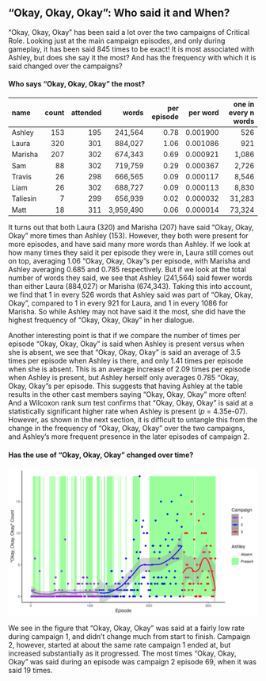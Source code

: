 
## “Okay, Okay, Okay”: Who said it and When?

“Okay, Okay, Okay” has been said a lot over the two campaigns of
Critical Role. Looking just at the main campaign episodes, and only
during gameplay, it has been said 845 times to be exact\! It is most
associated with Ashley, but does she say it the most? And has the
frequency with which it is said changed over the campaigns?

#### Who says “Okay, Okay, Okay” the most?

| name     | count | attended |     words | per episode | per word | one in every n words |
| :------- | ----: | -------: | --------: | ----------: | -------: | -------------------: |
| Ashley   |   153 |      195 |   241,564 |        0.78 | 0.001900 |                  526 |
| Laura    |   320 |      301 |   884,027 |        1.06 | 0.001086 |                  921 |
| Marisha  |   207 |      302 |   674,343 |        0.69 | 0.000921 |                1,086 |
| Sam      |    88 |      302 |   719,759 |        0.29 | 0.000367 |                2,726 |
| Travis   |    26 |      298 |   666,565 |        0.09 | 0.000117 |                8,546 |
| Liam     |    26 |      302 |   688,727 |        0.09 | 0.000113 |                8,830 |
| Taliesin |     7 |      299 |   656,939 |        0.02 | 0.000032 |               31,283 |
| Matt     |    18 |      311 | 3,959,490 |        0.06 | 0.000014 |               73,324 |

It turns out that both Laura (320) and Marisha (207) have said “Okay,
Okay, Okay” more times than Ashley (153). However, they both were
present for more episodes, and have said many more words than Ashley. If
we look at how many times they said it per episode they were in, Laura
still comes out on top, averaging 1.06 “Okay, Okay, Okay”s per episode,
with Marisha and Ashley averaging 0.685 and 0.785 respectively. But if
we look at the total number of words they said, we see that Ashley
(241,564) said fewer words than either Laura (884,027) or Marisha
(674,343). Taking this into account, we find that 1 in every 526 words
that Ashley said was part of “Okay, Okay, Okay”, compared to 1 in every
921 for Laura, and 1 in every 1086 for Marisha. So while Ashley may not
have said it the most, she did have the highest frequency of “Okay,
Okay, Okay” in her dialogue.

Another interesting point is that if we compare the number of times per
episode “Okay, Okay, Okay” is said when Ashley is present versus when
she is absent, we see that “Okay, Okay, Okay” is said an average of 3.5
times per episode when Ashley is there, and only 1.41 times per episode
when she is absent. This is an average increase of 2.09 times per
episode when Ashley is present, but Ashley herself only averages 0.785
“Okay, Okay, Okay”s per episode. This suggests that having Ashley at
the table results in the other cast members saying “Okay, Okay, Okay”
more often\! And a Wilcoxon rank sum test confirms that “Okay, Okay,
Okay” is said at a statistically significant higher rate when Ashley is
present (*p* = 4.35e-07). However, as shown in the next section, it is
difficult to untangle this from the change in the frequency of “Okay,
Okay, Okay” over the two campaigns, and Ashley’s more frequent presence
in the later episodes of campaign 2.

#### Has the use of “Okay, Okay, Okay” changed over time?

![Okay](../plots/okay_okay_okay.png)

We see in the figure that “Okay, Okay, Okay” was said at a fairly low
rate during campaign 1, and didn’t change much from start to finish.
Campaign 2, however, started at about the same rate campaign 1 ended at,
but increased substantially as it progressed. The most times “Okay,
Okay, Okay” was said during an episode was campaign 2 episode 69, when
it was said 19 times.
